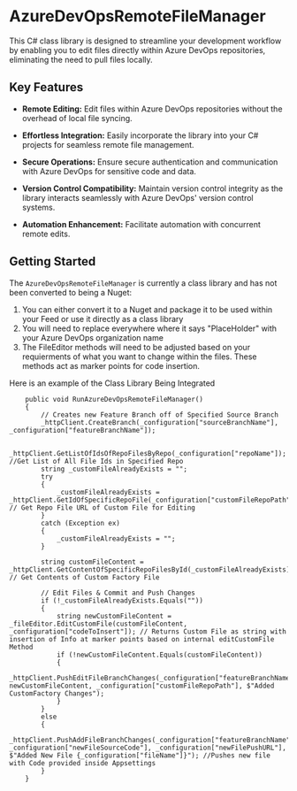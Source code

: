# AzureDevOpsRemoteFileManager
This C# class library is designed to streamline your development workflow by enabling you to edit files directly within Azure DevOps repositories, eliminating the need to pull files locally.

## Key Features

- **Remote Editing:** Edit files within Azure DevOps repositories without the overhead of local file syncing.

- **Effortless Integration:** Easily incorporate the library into your C# projects for seamless remote file management.

- **Secure Operations:** Ensure secure authentication and communication with Azure DevOps for sensitive code and data.

- **Version Control Compatibility:** Maintain version control integrity as the library interacts seamlessly with Azure DevOps' version control systems.

- **Automation Enhancement:** Facilitate automation with concurrent remote edits.

## Getting Started

The `AzureDevOpsRemoteFileManager` is currently a class library and has not been converted to being a Nuget:

1)  You can either convert it to a Nuget and package it to be used within your Feed or use it directly as a class library
2)  You will need to replace everywhere where it says "PlaceHolder" with your Azure DevOps organization name
3)  The FileEditor methods will need to be adjusted based on your requierments of what you want to change within the files. These methods act as marker points for code insertion.

Here is an example of the Class Library Being Integrated

        public void RunAzureDevOpsRemoteFileManager()
        {           
            // Creates new Feature Branch off of Specified Source Branch
            _httpClient.CreateBranch(_configuration["sourceBranchName"], _configuration["featureBranchName"]);

            _httpClient.GetListOfIdsOfRepoFilesByRepo(_configuration["repoName"]); //Get List of All File Ids in Specified Repo
            string _customFileAlreadyExists = "";                    
            try
            {
                _customFileAlreadyExists = _httpClient.GetIdOfSpecificRepoFile(_configuration["customFileRepoPath"]); // Get Repo File URL of Custom File for Editing
            }
            catch (Exception ex)
            {
                _customFileAlreadyExists = "";
            }

            string customFileContent = _httpClient.GetContentOfSpecificRepoFilesById(_customFileAlreadyExists); // Get Contents of Custom Factory File            

            // Edit Files & Commit and Push Changes
            if (!_customFileAlreadyExists.Equals(""))
            {
                string newCustomFileContent = _fileEditor.EditCustomFile(customFileContent, _configuration["codeToInsert"]); // Returns Custom File as string with insertion of Info at marker points based on internal editCustomFile Method
                if (!newCustomFileContent.Equals(customFileContent))
                {
                    _httpClient.PushEditFileBranchChanges(_configuration["featureBranchName"], newCustomFileContent, _configuration["customFileRepoPath"], $"Added CustomFactory Changes");
                }
            }
            else
            {
               _httpClient.PushAddFileBranchChanges(_configuration["featureBranchName"], _configuration["newFileSourceCode"], _configuration["newFilePushURL"], $"Added New File {_configuration["fileName"]}"); //Pushes new file with Code provided inside Appsettings
            }           
        }
